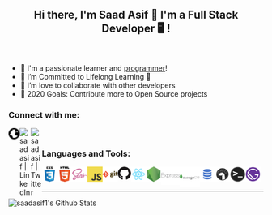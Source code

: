 <h2 align="center"> Hi there, I'm Saad Asif 👋 I'm a Full Stack Developer 🖥 !</h2>
<br/>

- 🔭  I'm a passionate learner and [programmer][website]!
- 🌱  I’m Committed to Lifelong Learning 🧠
- 👯  I’m love to collaborate with other developers
- 🥅  2020 Goals: Contribute more to Open Source projects

### Connect with me:

[<img align="left" alt="saad-asif.com" width="22px" src="https://raw.githubusercontent.com/iconic/open-iconic/master/svg/globe.svg" />][website]
[<img align="left" alt="saadasif | LinkedIn" width="22px" src="https://cdn.jsdelivr.net/npm/simple-icons@v3/icons/linkedin.svg" />][linkedin]
[<img align="left" alt="saadasif | Twitter" width="22px" src="https://cdn.jsdelivr.net/npm/simple-icons@v3/icons/twitter.svg" />][twitter]
<br />

### Languages and Tools:

<img align="left" alt="CSS3" width="30px" src="https://raw.githubusercontent.com/github/explore/80688e429a7d4ef2fca1e82350fe8e3517d3494d/topics/css/css.png" />
<img align="left" alt="HTML" width="30px" src="https://raw.githubusercontent.com/github/explore/80688e429a7d4ef2fca1e82350fe8e3517d3494d/topics/html/html.png" />
<img align="left" alt="Sass" width="30px" src="https://raw.githubusercontent.com/github/explore/80688e429a7d4ef2fca1e82350fe8e3517d3494d/topics/sass/sass.png" />
<img align="left" alt="javascipt" width="30px" src="https://raw.githubusercontent.com/github/explore/80688e429a7d4ef2fca1e82350fe8e3517d3494d/topics/javascript/javascript.png" />
<img align="left" alt="git" width="30px" src="https://raw.githubusercontent.com/github/explore/80688e429a7d4ef2fca1e82350fe8e3517d3494d/topics/git/git.png" />
<img align="left" alt="GitHub" width="26px" src="https://raw.githubusercontent.com/github/explore/78df643247d429f6cc873026c0622819ad797942/topics/github/github.png" />
<img align="left" alt="react" width="30px" src="https://raw.githubusercontent.com/github/explore/80688e429a7d4ef2fca1e82350fe8e3517d3494d/topics/react/react.png" />
<img align="left" alt="Nodejs" width="30px" src="https://raw.githubusercontent.com/github/explore/80688e429a7d4ef2fca1e82350fe8e3517d3494d/topics/nodejs/nodejs.png" />
<img align="left" alht="express" width="36px" src="https://raw.githubusercontent.com/github/explore/80688e429a7d4ef2fca1e82350fe8e3517d3494d/topics/express/express.png" />
<img align="left" alt="MongoDB" width="40px" src="https://raw.githubusercontent.com/github/explore/80688e429a7d4ef2fca1e82350fe8e3517d3494d/topics/mongodb/mongodb.png" />
<img align="left" alt="SQL" width="30px" src="https://raw.githubusercontent.com/github/explore/80688e429a7d4ef2fca1e82350fe8e3517d3494d/topics/sql/sql.png" />
<img align="left" alt="Deno" width="30px" src="https://raw.githubusercontent.com/github/explore/361e2821e2dea67711cde99c9c40ed357061cf27/topics/deno/deno.png" />
<img align="left" alht="terminal" width="30px" src="https://raw.githubusercontent.com/github/explore/80688e429a7d4ef2fca1e82350fe8e3517d3494d/topics/terminal/terminal.png" />
<img align="left" alt="Gatsby" width="30px" src="https://raw.githubusercontent.com/github/explore/e94815998e4e0713912fed477a1f346ec04c3da2/topics/gatsby/gatsby.png" />


<br />
<br />

---

<img align="left" alt="saadasif1's Github Stats" src="https://github-readme-stats.vercel.app/api?username=saadasif1&show_icons=true&hide_border=true" />

[website]: https://saad-asif.com
[linkedin]: https://www.linkedin.com/in/saad-asif-7268851a8/
[twitter]: https://twitter.com/Saad_Asif_
